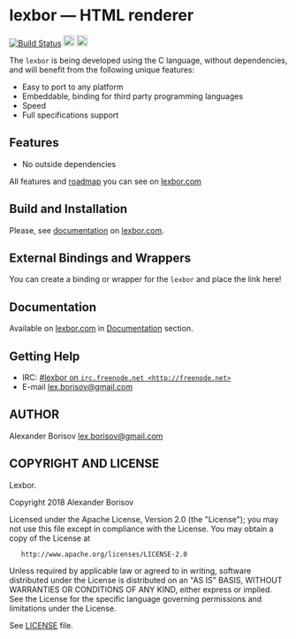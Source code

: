 # lexbor — HTML renderer

[![Build Status](https://travis-ci.org/lexbor/lexbor.svg?branch=master)](https://travis-ci.org/lexbor/lexbor)
<a href="http://www.facebook.com/sharer.php?u=https%3A%2F%2Fgithub.com%2Flexbor%2Flexbor" target="_blank"><img alt="" height=20 src="http://lexbor.com/img/facebool_share_button.png"></a>
<a href="https://twitter.com/intent/tweet?text=Development%20of%20an%20open%20source%20HTML%20Renderer%20library...&url=https%3A%2F%2Fgithub.com%2Flexbor%2Flexbor&hashtags=lexbor" target="_blank"><img alt="" height=20 src="http://lexbor.com/img/twitter_share_button.png"></a>

The `lexbor` is being developed using the C language, without dependencies, and will benefit from the following unique features:

* Easy to port to any platform
* Embeddable, binding for third party programming languages
* Speed
* Full specifications support

## Features

* No outside dependencies

All features and [roadmap](https://lexbor.com/roadmap/) you can see on [lexbor.com](https://lexbor.com)

## Build and Installation

Please, see [documentation](https://lexbor.com/docs/lexbor/#build_and_installation) on [lexbor.com](https://lexbor.com).

## External Bindings and Wrappers

You can create a binding or wrapper for the `lexbor` and place the link here!

## Documentation

Available on [lexbor.com](https://lexbor.com) in [Documentation](https://lexbor.com/docs/lexbor/) section.

## Getting Help

* IRC: [#lexbor on `irc.freenode.net <http://freenode.net>`](http://webchat.freenode.net?channels=%23lexbor)
* E-mail [lex.borisov@gmail.com](mailto:lex.borisov@gmail.com)

## AUTHOR

Alexander Borisov <lex.borisov@gmail.com>

## COPYRIGHT AND LICENSE

   Lexbor.

   Copyright 2018 Alexander Borisov

   Licensed under the Apache License, Version 2.0 (the "License");
   you may not use this file except in compliance with the License.
   You may obtain a copy of the License at

       http://www.apache.org/licenses/LICENSE-2.0

   Unless required by applicable law or agreed to in writing, software
   distributed under the License is distributed on an "AS IS" BASIS,
   WITHOUT WARRANTIES OR CONDITIONS OF ANY KIND, either express or implied.
   See the License for the specific language governing permissions and
   limitations under the License.


See [LICENSE](https://github.com/lexborisov/lexbor/blob/master/LICENSE) file.
